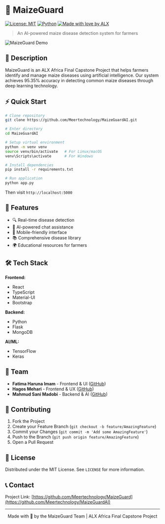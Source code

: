 # 🌽 MaizeGuard

[![License: MIT](https://img.shields.io/badge/License-MIT-yellow.svg)](https://opensource.org/licenses/MIT)
[![Python](https://img.shields.io/badge/python-v3.8+-blue.svg)](https://www.python.org/)
[![Made with love by ALX](https://img.shields.io/badge/Made%20with%20%E2%9D%A4%20by-MGAI-green.svg)](https://www.alxafrica.com/)

> An AI-powered maize disease detection system for farmers

![MaizeGuard Demo](../src/Img/demo.gif)

## 📖 Description

MaizeGuard is an ALX Africa Final Capstone Project that helps farmers identify and manage maize diseases using artificial intelligence. Our system achieves 95.35% accuracy in detecting common maize diseases through deep learning technology.

## ⚡️ Quick Start

```bash
# Clone repository
git clone https://github.com/Meertechnology/MaizeGuardAI.git

# Enter directory
cd MaizeGuardAI

# Setup virtual environment
python -m venv venv
source venv/bin/activate   # For Linux/macOS
venv\Scripts\activate      # For Windows

# Install dependencies
pip install -r requirements.txt

# Run application
python app.py
```

Then visit `http://localhost:5000`

## 🎯 Features

- 🔍 Real-time disease detection
- 🤖 AI-powered chat assistance
- 📱 Mobile-friendly interface
- 📚 Comprehensive disease library
- 🌍 Educational resources for farmers

## 🛠 Tech Stack

**Frontend:**

- React
- TypeScript
- Material-UI
- Bootstrap

**Backend:**

- Python
- Flask
- MongoDB

**AI/ML:**

- TensorFlow
- Keras

## 👥 Team

- **Fatima Haruna Imam** - Frontend & UI ([GitHub](https://github.com/FatimaHarunaImam))
- **Hagos Mehari** - Frontend & UX ([GitHub](https://github.com/Hagos2022))
- **Mahmud Sani Madobi** - Backend & AI ([GitHub](https://github.com/meertechnology01))

## 🤝 Contributing

1. Fork the Project
2. Create your Feature Branch (`git checkout -b feature/AmazingFeature`)
3. Commit your Changes (`git commit -m 'Add some AmazingFeature'`)
4. Push to the Branch (`git push origin feature/AmazingFeature`)
5. Open a Pull Request

## 📝 License

Distributed under the MIT License. See `LICENSE` for more information.

## 📞 Contact

Project Link: [https://github.com/Meertechnology/MaizeGuard](https://github.com/Meertechnology/MaizeGuardAI)

---

<div align="center">
Made with 💚 by the MaizeGuard Team | ALX Africa Final Capstone Project
</div>
